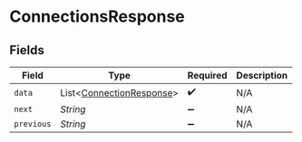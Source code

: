 # ConnectionsResponse


## Fields

| Field                                                                 | Type                                                                  | Required                                                              | Description                                                           |
| --------------------------------------------------------------------- | --------------------------------------------------------------------- | --------------------------------------------------------------------- | --------------------------------------------------------------------- |
| `data`                                                                | List<[ConnectionResponse](../../models/shared/ConnectionResponse.md)> | :heavy_check_mark:                                                    | N/A                                                                   |
| `next`                                                                | *String*                                                              | :heavy_minus_sign:                                                    | N/A                                                                   |
| `previous`                                                            | *String*                                                              | :heavy_minus_sign:                                                    | N/A                                                                   |